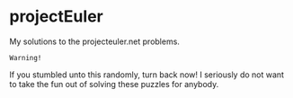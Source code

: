 # projectEuler
My solutions to the projecteuler.net problems.


	Warning!
If you stumbled unto this randomly, turn back now!
I seriously do not want to take the fun out of solving these puzzles for anybody.